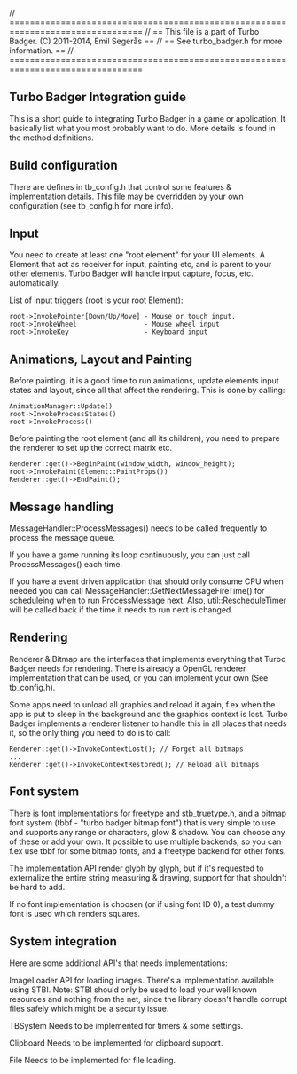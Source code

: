 ﻿// ================================================================================
// ==      This file is a part of Turbo Badger. (C) 2011-2014, Emil Segerås      ==
// ==                     See turbo_badger.h for more information.               ==
// ================================================================================

Turbo Badger Integration guide
-----------------------------

This is a short guide to integrating Turbo Badger in a game or application.
It basically list what you most probably want to do.
More details is found in the method definitions.

Build configuration
-------------------

There are defines in tb_config.h that control some features & implementation
details. This file may be overridden by your own configuration (see tb_config.h for
more info).

Input
-----

You need to create at least one "root element" for your UI elements. A Element that
act as receiver for input, painting etc, and is parent to your other elements.
Turbo Badger will handle input capture, focus, etc. automatically.

List of input triggers (root is your root Element):

	root->InvokePointer[Down/Up/Move] - Mouse or touch input.
	root->InvokeWheel                 - Mouse wheel input
	root->InvokeKey                   - Keyboard input

Animations, Layout and Painting
-------------------------------

Before painting, it is a good time to run animations, update elements input states
and layout, since all that affect the rendering. This is done by calling:

	AnimationManager::Update()
	root->InvokeProcessStates()
	root->InvokeProcess()

Before painting the root element (and all its children), you need to prepare
the renderer to set up the correct matrix etc.

	Renderer::get()->BeginPaint(window_width, window_height);
	root->InvokePaint(Element::PaintProps())
	Renderer::get()->EndPaint();

Message handling
----------------

MessageHandler::ProcessMessages() needs to be called frequently to process
the message queue.

If you have a game running its loop continuously, you can just call ProcessMessages()
each time.

If you have a event driven application that should only consume CPU when needed
you can call MessageHandler::GetNextMessageFireTime() for scheduleing when to run
ProcessMessage next. Also, util::RescheduleTimer will be called back if the time
it needs to run next is changed.

Rendering
---------

Renderer & Bitmap are the interfaces that implements everything that Turbo Badger
needs for rendering. There is already a OpenGL renderer implementation that can be
used, or you can implement your own (See tb_config.h).

Some apps need to unload all graphics and reload it again, f.ex when the app
is put to sleep in the background and the graphics context is lost.
Turbo Badger implements a renderer listener to handle this in all places that needs
it, so the only thing you need to do is to call:

	Renderer::get()->InvokeContextLost(); // Forget all bitmaps
	...
	Renderer::get()->InvokeContextRestored(); // Reload all bitmaps

Font system
-----------

There is font implementations for freetype and stb_truetype.h, and a bitmap font
system (tbbf - "turbo badger bitmap font") that is very simple to use and supports
any range or characters, glow & shadow. You can choose any of these or add your own.
It possible to use multiple backends, so you can f.ex use tbbf for some bitmap fonts,
and a freetype backend for other fonts.

The implementation API render glyph by glyph, but if it's requested to externalize
the entire string measuring & drawing, support for that shouldn't be hard to add.

If no font implementation is choosen (or if using font ID 0), a test dummy font
is used which renders squares.

System integration
------------------

Here are some additional API's that needs implementations:

ImageLoader
API for loading images. There's a implementation available using STBI. Note: STBI
should only be used to load your well known resources and nothing from the net,
since the library doesn't handle corrupt files safely which might be a security
issue.

TBSystem
Needs to be implemented for timers & some settings.

Clipboard
Needs to be implemented for clipboard support.

File
Needs to be implemented for file loading.
